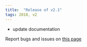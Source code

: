 ```yaml
---
title:  "Release of v2.1"
tags: 2018, v2
---
```


- update documentation

Report bugs and issues on [this page](https://github.com/ANR-COMPASS/shesha/issues)